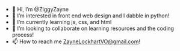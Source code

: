 - 👋 Hi, I’m @ZiggyZayne
- 👀 I’m interested in front end web design and I dabble in python!
- 🌱 I’m currently learning js, css, and html
- 💞️ I’m looking to collaborate on learning resources and the coding process!
- 📫 How to reach me ZayneLockhartVO@gmail.com!

<!---
ZiggyZayne/ZiggyZayne is a ✨ special ✨ repository because its `README.md` (this file) appears on your GitHub profile.
You can click the Preview link to take a look at your changes.
--->
